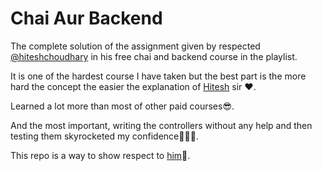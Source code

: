 # Chai Aur Backend
The complete solution of the assignment given by respected [@hiteshchoudhary](https://github.com/hiteshchoudhary) in his free chai and backend course in the playlist.

It is one of the hardest course I have taken but the best part is the more hard the concept the easier the explanation of [Hitesh](https://github.com/hiteshchoudhary) sir ❤️.

Learned a lot more than most of other paid courses😎.


And the most important, writing the controllers without any help and then testing them skyrocketed my confidence🚀🚀🚀.


This repo is a way to show respect to [him](https://github.com/hiteshchoudhary)🙏.
